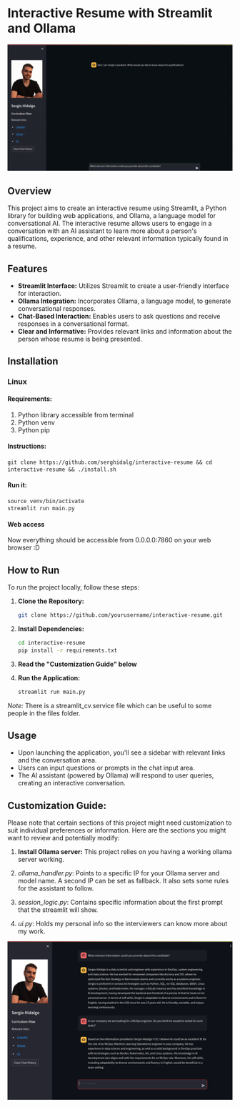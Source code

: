 # Interactive Resume with Streamlit and Ollama

![Test AI interview](files/interactive-resume.gif)

## Overview

This project aims to create an interactive resume using Streamlit, a Python library for building web applications, and Ollama, a language model for conversational AI. The interactive resume allows users to engage in a conversation with an AI assistant to learn more about a person's qualifications, experience, and other relevant information typically found in a resume.

## Features

- **Streamlit Interface:** Utilizes Streamlit to create a user-friendly interface for interaction.
- **Ollama Integration:** Incorporates Ollama, a language model, to generate conversational responses.
- **Chat-Based Interaction:** Enables users to ask questions and receive responses in a conversational format.
- **Clear and Informative:** Provides relevant links and information about the person whose resume is being presented.

## Installation 
### Linux
#### Requirements:
1. Python library accessible from terminal
2. Python venv
3. Python pip

#### Instructions:
```
git clone https://github.com/serghidalg/interactive-resume && cd interactive-resume && ./install.sh
```
#### Run it:
```
source venv/bin/activate
streamlit run main.py
```
#### Web access
Now everything should be accessible from 0.0.0.0:7860 on your web browser :D

## How to Run

To run the project locally, follow these steps:

1. **Clone the Repository:** 
   ```bash
   git clone https://github.com/yourusername/interactive-resume.git
   ```
2. **Install Dependencies:**
   ```bash
   cd interactive-resume
   pip install -r requirements.txt
   ```

3. **Read the "Customization Guide" below**

4. **Run the Application:**
   ```bash
   streamlit run main.py
   ```

*Note:* There is a streamlit_cv.service file which can be useful to some people in the files folder.

## Usage

- Upon launching the application, you'll see a sidebar with relevant links and the conversation area.
- Users can input questions or prompts in the chat input area.
- The AI assistant (powered by Ollama) will respond to user queries, creating an interactive conversation.

## Customization Guide:
Please note that certain sections of this project might need customization to suit individual preferences or information. Here are the sections you might want to review and potentially modify:
1. **Install Ollama server:** This project relies on you having a working ollama server working.

2. *ollama_handler.py*: Points to a specific IP for your Ollama server and model name. A second IP can be set as fallback. It also sets some rules for the assistant to follow.

3. *session_logic.py*: Contains specific information about the first prompt that the streamlit will show.

4. *ui.py*: Holds my personal info so the interviewers can know more about my work.

![Test 2 AI interview](files/interactive-resume1.png)
